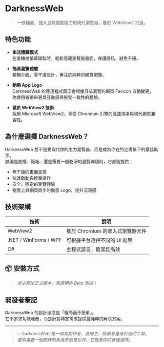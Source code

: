 # DarknessWeb

> 一款極簡、強大且具隱匿能力的現代瀏覽器，基於 WebView2 打造。

## 特色功能

- **串流隱藏模式**  
  在直播或螢幕錄製時，輕鬆隱藏瀏覽器畫面，保護隱私、避免干擾。

- **簡易瀏覽體驗**  
  精簡介面，零干擾設計，專注於純粹的網頁瀏覽。

- **動態 App Logo**  
  DarknessWeb 的應用程式圖示會根據目前瀏覽的網頁 Favicon 自動變更，  
  為使用者帶來更具互動感與視覺一致性的體驗。

- **基於 WebView2 技術**  
  採用 Microsoft WebView2，享受 Chromium 引擎的高速渲染與現代網頁兼容性。

## 為什麼選擇 DarknessWeb？

DarknessWeb 並不是要取代你的主力瀏覽器，而是成為你在特定場景下的最佳助手。  
無論是直播、簡報、還是需要一個乾淨的瀏覽環境時，它都能提供：

- 無干擾的畫面呈現
- 快速啟動與輕量操作
- 安全、穩定的瀏覽體驗
- 視覺上與網頁同步的動態 Logo，提升沉浸感

## 技術架構

| 技術 | 說明 |
|------|------|
| WebView2 | 基於 Chromium 的嵌入式瀏覽器元件 |
| .NET / WinForms / WPF | 可根據平台選擇不同的 UI 框架 |
| C# | 主程式語言，簡潔且高效 |

## 📦 安裝方式

> *尚未釋出正式版本，敬請期待 Beta 測試！*

## 開發者筆記

DarknessWeb 的設計理念是「極簡而不簡單」。  
它不追求功能堆疊，而是針對特定需求提供最純粹的解決方案。

---

> 💡 *DarknessWeb 是一個為創作者、直播主、簡報者量身打造的工具。  
> 當你需要一個安靜的角落來瀏覽世界，它就是你的最佳選擇。*
